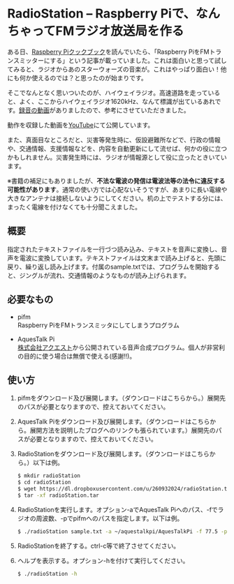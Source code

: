 # RadioStation – Raspberry Piで、なんちゃってFMラジオ放送局を作る
ある日、[Raspberry Piクックブック](http://www.oreilly.co.jp/books/9784873116907/)を読んでいたら、「Raspberry PiをFMトランスミッターにする」という記事が載っていました。これは面白いと思って試してみると、ラジオからあのスターウォーズの音楽が。これはやっぱり面白い！他にも何か使えるのでは？と思ったのが始まりです。

そこでなんとなく思いついたのが、ハイウェイラジオ。高速道路を走っていると、よく、ここからハイウェイラジオ1620kHz、なんて標識が出ているあれです。[録音の動画](https://youtu.be/idRgEm3oFnc)がありましたので、参考にさせていただきました。

動作を収録した動画を[YouTube](https://www.youtube.com/watch?v=GXZGFXWJVns)にて公開しています。

また、真面目なところだと、災害等発生時に、仮設避難所などで、行政の情報や、交通情報、支援情報などを、内容を自動更新にして流せば、何かの役に立つかもしれません。災害発生時には、ラジオが情報源として役に立ったときいています。

※書籍の補足にもありましたが、**不法な電波の発信は電波法等の法令に違反する可能性があります**。通常の使い方では心配ないそうですが、あまりに長い電線や大きなアンテナは接続しないようにしてください。机の上でテストする分には、まったく電線を付けなくても十分聞こえました。

## 概要
指定されたテキストファイルを一行づつ読み込み、テキストを音声に変換し、音声を電波に変換しています。テキストファイルは文末まで読み上げると、先頭に戻り、繰り返し読み上げます。付属のsample.txtでは、プログラムを開始すると、ジングルが流れ、交通情報のようなものが読み上げられます。

## 必要なもの
- pifm  
  Raspberry PiをFMトランスミッタにしてしまうプログラム

- AquesTalk Pi  
  [株式会社アクエスト](http://www.a-quest.com/)から公開されている音声合成プログラム。個人が非営利の目的に使う場合は無償で使える(感謝!!)。


## 使い方
1. pifmをダウンロード及び展開します。（ダウンロードはこちらから。）展開先のパスが必要となりますので、控えておいてください。

1. AquesTalk Piをダウンロード及び展開します。（ダウンロードはこちらから。展開方法を説明したブログへのリンクも張られています。）展開先のパスが必要となりますので、控えておいてください。

1. RadioStationをダウンロード及び展開します。（ダウンロードはこちらから。）以下は例。
    ```sh
    $ mkdir radioStation
    $ cd radioStation
    $ wget https://dl.dropboxusercontent.com/u/260932024/radioStation.tar
    $ tar -xf radioStation.tar
    ```

1. RadioStationを実行します。オプション-aでAquesTalk Piへのパス、-fでラジオの周波数、-pでpifmへのパスを指定します。以下は例。
    ```sh
    $ ./radioStation sample.txt -a ~/aquestalkpi/AquesTalkPi -f 77.5 -p ~/pifm/pifm
    ```

1. RadioStationを終了する。ctrl-c等で終了させてください。

1. ヘルプを表示する。オプション-hを付けて実行してください。
    ```sh
    $ ./radioStation -h
    ```
